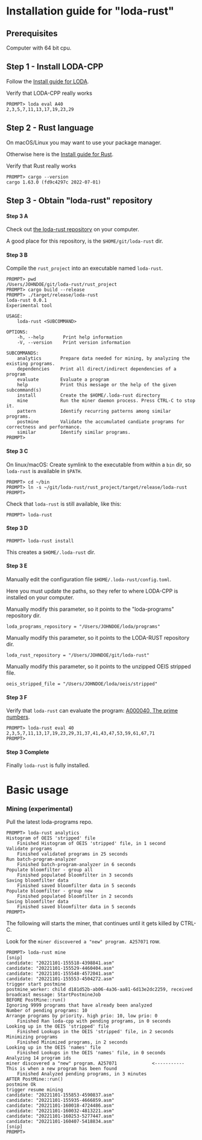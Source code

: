 # Installation guide for "loda-rust"

## Prerequisites

Computer with 64 bit cpu.


## Step 1 - Install LODA-CPP

Follow the [Install guide for LODA](https://loda-lang.org/install/).

Verify that LODA-CPP really works

```
PROMPT> loda eval A40
2,3,5,7,11,13,17,19,23,29
```


## Step 2 - Rust language

On macOS/Linux you may want to use your package manager.

Otherwise here is the [Install guide for Rust](https://www.rust-lang.org/learn/get-started).

Verify that Rust really works

```
PROMPT> cargo --version
cargo 1.63.0 (fd9c4297c 2022-07-01)
```


## Step 3 - Obtain "loda-rust" repository

#### Step 3 A

Check out [the loda-rust repository](https://github.com/loda-lang/loda-rust) on your computer.

A good place for this repository, is the `$HOME/git/loda-rust` dir.

#### Step 3 B

Compile the `rust_project` into an executable named `loda-rust`.

```
PROMPT> pwd
/Users/JOHNDOE/git/loda-rust/rust_project
PROMPT> cargo build --release
PROMPT> ./target/release/loda-rust
loda-rust 0.0.1
Experimental tool

USAGE:
    loda-rust <SUBCOMMAND>

OPTIONS:
    -h, --help       Print help information
    -V, --version    Print version information

SUBCOMMANDS:
    analytics       Prepare data needed for mining, by analyzing the existing programs.
    dependencies    Print all direct/indirect dependencies of a program
    evaluate        Evaluate a program
    help            Print this message or the help of the given subcommand(s)
    install         Create the $HOME/.loda-rust directory
    mine            Run the miner daemon process. Press CTRL-C to stop it.
    pattern         Identify recurring patterns among similar programs.
    postmine        Validate the accumulated candiate programs for correctness and performance.
    similar         Identify similar programs.
PROMPT>
```

#### Step 3 C

On linux/macOS: Create symlink to the executable from within a `bin` dir, so `loda-rust` is available in `$PATH`.

```
PROMPT> cd ~/bin
PROMPT> ln -s ~/git/loda-rust/rust_project/target/release/loda-rust
PROMPT>
```

Check that `loda-rust` is still available, like this:

```
PROMPT> loda-rust
```

#### Step 3 D

```
PROMPT> loda-rust install
```

This creates a `$HOME/.loda-rust` dir.

#### Step 3 E

Manually edit the configuration file `$HOME/.loda-rust/config.toml`.

Here you must update the paths, so they refer to where LODA-CPP is installed on your computer.

Manually modify this parameter, so it points to the "loda-programs" repository dir.
```
loda_programs_repository = "/Users/JOHNDOE/loda/programs"
```

Manually modify this parameter, so it points to the LODA-RUST repository dir.
```
loda_rust_repository = "/Users/JOHNDOE/git/loda-rust"
```

Manually modify this parameter, so it points to the unzipped OEIS stripped file.
```
oeis_stripped_file = "/Users/JOHNDOE/loda/oeis/stripped"
```

#### Step 3 F

Verify that `loda-rust` can evaluate the program: [A000040, The prime numbers](https://oeis.org/A000040).

```
PROMPT> loda-rust eval 40
2,3,5,7,11,13,17,19,23,29,31,37,41,43,47,53,59,61,67,71
PROMPT>
```

#### Step 3 Complete

Finally `loda-rust` is fully installed.

# Basic usage

### Mining (experimental)

Pull the latest loda-programs repo.

```
PROMPT> loda-rust analytics
Histogram of OEIS 'stripped' file
    Finished Histogram of OEIS 'stripped' file, in 1 second
Validate programs
    Finished validated programs in 25 seconds
Run batch-program-analyzer
    Finished batch-program-analyzer in 6 seconds
Populate bloomfilter - group all
    Finished populated bloomfilter in 3 seconds
Saving bloomfilter data
    Finished saved bloomfilter data in 5 seconds
Populate bloomfilter - group new
    Finished populated bloomfilter in 2 seconds
Saving bloomfilter data
    Finished saved bloomfilter data in 5 seconds
PROMPT>
```

The following will starts the miner, that continues until it gets killed by CTRL-C.

Look for the `miner discovered a "new" program. A257071` row.

```
PROMPT> loda-rust mine
[snip]
candidate: "20221101-155518-4398841.asm"
candidate: "20221101-155529-4460404.asm"
candidate: "20221101-155548-4572041.asm"
candidate: "20221101-155553-4504272.asm"
trigger start postmine
postmine_worker: child d181d52b-ab06-4a36-aa81-6d13e2dc2259, received broadcast message: StartPostmineJob
BEFORE PostMine::run()
Ignoring 9999 programs that have already been analyzed
Number of pending programs: 10
Arrange programs by priority. high prio: 10, low prio: 0
    Finished Ran loda-cpp with pending programs, in 0 seconds
Looking up in the OEIS 'stripped' file
    Finished Lookups in the OEIS 'stripped' file, in 2 seconds
Minimizing programs
    Finished Minimized programs, in 2 seconds
Looking up in the OEIS 'names' file
    Finished Lookups in the OEIS 'names' file, in 0 seconds
Analyzing 14 program ids
miner discovered a "new" program. A257071             <----------- This is when a new program has been found
    Finished Analyzed pending programs, in 3 minutes
AFTER PostMine::run()
postmine Ok
trigger resume mining
candidate: "20221101-155853-4590837.asm"
candidate: "20221101-155935-4666859.asm"
candidate: "20221101-160018-4724486.asm"
candidate: "20221101-160032-4813221.asm"
candidate: "20221101-160253-5277447.asm"
candidate: "20221101-160407-5418834.asm"
[snip]
PROMPT>
```


